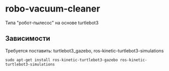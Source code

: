 # robo-vacuum-cleaner
Типа "робот-пылесос" на основе turtlebot3

## Зависимости
Требуется поставить: turtlebot3_gazebo, ros-kinetic-turtlebot3-simulations
```
sudo apt-get install ros-kinetic-turtlebot3-gazebo ros-kinetic-turtlebot3-simulations

```
